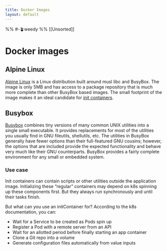 ```yaml
---
title: Docker Images
layout: default
---
```

%% #-🪴weedy %%
[[Unsorted]]
# Docker images

## Alpine Linux

[Alpine Linux](https://hub.docker.com/_/alpine) is a Linux distribution built around musl libc and BusyBox. The image is only 5MB and has access to a package repository that is much more complete than other BusyBox based images.
The small footprint of the image makes it an ideal candidate for [init containers](https://kubernetes.io/docs/concepts/workloads/pods/init-containers/). 


## Busybox

[Busybox](https://hub.docker.com/_/busybox) combines tiny versions of many common UNIX utilities into a single small executable. It provides replacements for most of the utilities you usually find in GNU fileutils, shellutils, etc. The utilities in BusyBox generally have fewer options than their full-featured GNU cousins; however, the options that are included provide the expected functionality and behave very much like their GNU counterparts. BusyBox provides a fairly complete environment for any small or embedded system.

### Use case

Init containers can contain scripts or other utilities outside the application image. Initializing these “regular” containers may depend on k8s spinning up these components first. But they always run synchronously and until their tasks finish.

But what can you use an initContainer for? According to the k8s documentation, you can:
- Wait for a Service to be created as Pods spin up
- Register a Pod with a remote server from an API
- Wait for an allotted period before finally starting an app container
- Clone a Git repo into a volume
- Generate configuration files automatically from value inputs
